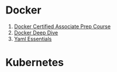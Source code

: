 # Docker
1. [Docker Certified Associate Prep Course](https://linuxacademy.com/cp/modules/view/id/150)
2. [Docker Deep Dive](https://linuxacademy.com/cp/modules/view/id/33)
3. [Yaml Essentials](https://linuxacademy.com/cp/modules/view/id/276)

# Kubernetes
